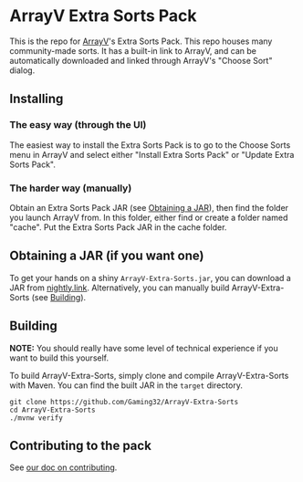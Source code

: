 # ArrayV Extra Sorts Pack

This is the repo for [ArrayV](https://github.com/Gaming32/ArrayV-v4.0)'s Extra Sorts Pack. This repo houses many community-made sorts. It has a built-in link to ArrayV, and can be automatically downloaded and linked through ArrayV's "Choose Sort" dialog.

## Installing

### The easy way (through the UI)

The easiest way to install the Extra Sorts Pack is to go to the Choose Sorts menu in ArrayV and select either "Install Extra Sorts Pack" or "Update Extra Sorts Pack".

### The harder way (manually)

Obtain an Extra Sorts Pack JAR (see [Obtaining a JAR](#obtaining-a-jar-if-you-want-one)), then find the folder you launch ArrayV from. In this folder, either find or create a folder named "cache". Put the Extra Sorts Pack JAR in the cache folder.

## Obtaining a JAR (if you want one)

To get your hands on a shiny `ArrayV-Extra-Sorts.jar`, you can download a JAR from [nightly.link](https://nightly.link/Gaming32/ArrayV-Extra-Sorts/workflows/build/main/extra-sorts-jar.zip). Alternatively, you can manually build ArrayV-Extra-Sorts (see [Building](#building)).

## Building

**NOTE:** You should really have some level of technical experience if you want to build this yourself.

To build ArrayV-Extra-Sorts, simply clone and compile ArrayV-Extra-Sorts with Maven. You can find the built JAR in the `target` directory.

```shell
git clone https://github.com/Gaming32/ArrayV-Extra-Sorts
cd ArrayV-Extra-Sorts
./mvnw verify
```

## Contributing to the pack

See [our doc on contributing](CONTRIBUTING.md).
